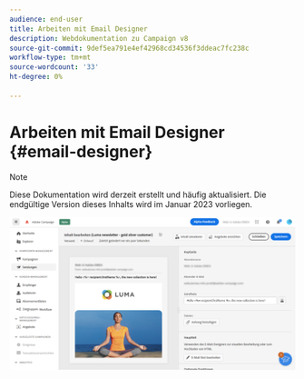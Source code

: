 ```yaml
---
audience: end-user
title: Arbeiten mit Email Designer
description: Webdokumentation zu Campaign v8
source-git-commit: 9def5ea791e4ef42968cd34536f3ddeac7fc238c
workflow-type: tm+mt
source-wordcount: '33'
ht-degree: 0%

---
```


# Arbeiten mit Email Designer {#email-designer}

>[!NOTE]
>
>Diese Dokumentation wird derzeit erstellt und häufig aktualisiert. Die endgültige Version dieses Inhalts wird im Januar 2023 vorliegen.



![](assets/content-dashboard.png)

<!--
Acrite same as AJO but little diff:
no offers (offer component specific to AJO) -> need to use perso
perso is not acrite. icons are not the same as AJO: recipient, offers (define offer with code), content blocks (not in AJO). 
rest of design similar to AJO
dynamic content not in alpha
-->